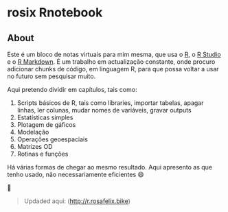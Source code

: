 # rosix Rnotebook
## About

Este é um bloco de notas virtuais para mim mesma, que usa o [R](https://www.r-project.org/), o [R Studio](https://www.rstudio.com/) e o [R Markdown](http://rmarkdown.rstudio.com).
É um trabalho em actualização constante, onde procuro adicionar chunks de código, em linguagem R, para que possa voltar a usar no futuro sem pesquisar muito.

Aqui pretendo dividir em capítulos, tais como:  
  1.  Scripts básicos de R, tais como libraries, importar tabelas, apagar linhas, ler colunas, mudar nomes de variáveis, gravar outputs  
  2.  Estatísticas simples  
  3.  Plotagem de gáficos  
  4.  Modelação  
  5.  Operações geoespaciais  
  6.  Matrizes OD  
  7.  Rotinas e funções  

Há várias formas de chegar ao mesmo resultado. Aqui apresento as que tenho usado, não necessariamente eficientes :smile:

:dancer:

>Updaded aqui: (http://r.rosafelix.bike)
